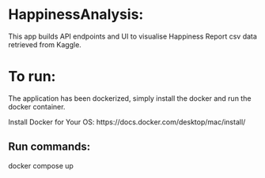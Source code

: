 <h1>HappinessAnalysis:</h1>
This app builds API endpoints and UI to visualise Happiness Report csv data retrieved from Kaggle.

<h1>To run:</h1>
<p>The application has been dockerized, simply install the docker and run the docker container.</p>
<p>Install Docker for Your OS: https://docs.docker.com/desktop/mac/install/ </p>
<h2>Run commands:</h2>
<p>docker compose up</p>